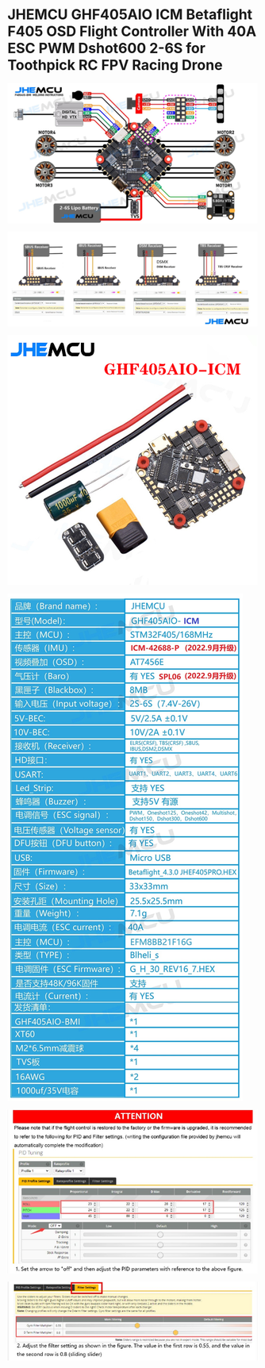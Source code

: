 # JHEMCU GHF405AIO ICM Betaflight F405 OSD Flight Controller With 40A ESC PWM Dshot600 2-6S for Toothpick RC FPV Racing Drone

![](ghf405aio-icm.jpg)

![](ghf405aio-icm_receiver.jpg)

![](figura1.jpg)

![](figura2.jpg)

![](figura3.jpg)

![](figura4.jpg)
